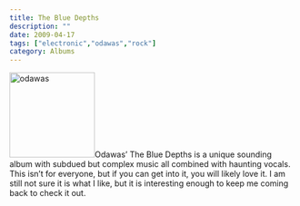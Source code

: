 ```yaml
---
title: The Blue Depths
description: ""
date: 2009-04-17
tags: ["electronic","odawas","rock"]
category: Albums
---
```



<p><img class="alignleft size-full wp-image-865" title="odawas" src="https://web.archive.org/web/20131211102330im_/http://mytungsten.net/wp-content//uploads/2009/05/odawas.jpg" alt="odawas" width="150" height="150">Odawas’ The Blue Depths is a unique sounding album with subdued but complex music all combined with haunting vocals. This isn’t for everyone, but if you can get into it, you will likely love it. I am still not sure it is what I like, but it is interesting enough to keep me coming back to check it out.</p>
